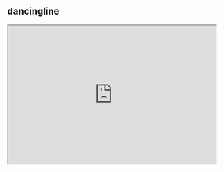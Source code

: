 
## dancingline
<iframe src="https://sfmemz.github.io/dancingline/" width="480" height="320">
<a href="/index.html">More Games</a>
